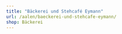 ```yaml
---
title: "Bäckerei und Stehcafé Eymann"
url: /aalen/baeckerei-und-stehcafe-eymann/
shop: Bäckerei
---
```

